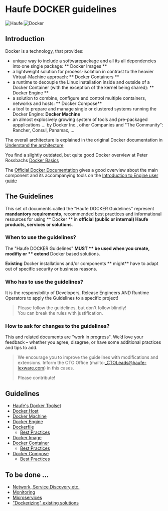 # Haufe DOCKER guidelines

![Haufe](https://www.haufe.de/statics/1.00.00.0230/images/logo-haufede.png) 
![Docker](https://www.docker.com/sites/all/themes/docker/assets/images/logo.png)

## Introduction

Docker is a technology, that provides:

- unique way to include a softwarepackage and all its all dependencies into one single package: ** Docker Images **
- a lightweight solution for process-isolation in contrast to the heavier Virtual-Machine approach: ** Docker Containers ** 
- a runtime to decouple the Linux installation inside and outside of a Docker Container (with the exception of the kernel being shared): ** Docker Engine **
- a solution to combine, configure and control multiple containers, networks and hosts: ** Docker Compose** 
- a tool to prepare and manage single or clustered systems running the Docker Engine: **Docker Machine**
- an almost explosively growing system of tools and pre-packaged appplications ... by Docker Inc., other Companies and "The Community": Rancher, Consul, Panamax, ...

The overall architecture is explained in the original Docker documentation in [Understand the architecture](https://docs.docker.com/engine/understanding-docker/)

You find a slightly outdated, but quite good Docker overview at Peter Rossbachs [Docker Basics](https://github.com/rossbachp/docker-basics/blob/master/slides.md)

The [Official Docker Documentation](https://docs.docker.com/) gives a good overview about the main component and its accompanying tools on the [Introduction to Engine user guide](https://docs.docker.com/engine/userguide/intro/)

## The Guidelines

This set of documents called the "Haufe DOCKER Guidelines" represent **mandantory requirements**, recommended best practices and informational resources for using ** Docker ** in **official (public or internal) Haufe products, services or solutions**.

### When to use the guidelines?

The "Haufe DOCKER Guidelines" **MUST ** be used when you **create**, **modifiy** or ** extend** Docker based solutions.

**Existing** Docker installations and/or components ** might** have to adapt out of specific security or business reasons.

### Who has to use the guidelines?
It is the responsibility of Developers, Release Engineers AND Runtime Operators to apply the Guidelines to a specific project!
	
>	Please follow the guidelines, but don't follow blindly!  
>	You can break the rules with justification.

### How to ask for changes to the guidelines?
This and related documents are "work in progress". We’d love your feedback – whether you agree, disagree, or have some additional practices and tips to add.

>	We encourage you to improve the guidelines with modifications and extensions.
>	Inform the CTO Office (mailto:_CTOLeads@haufe-lexware.com) in this cases.
>
>	Please contribute!

## Guidelines
- [Haufe's Docker Toolset](HaufeDockerToolset.md)
- [Docker Host](DockerHost.md)
- [Docker Machine](DockerMachine.md)
- [Docker Engine](DockerEngine.md)
- [Dockerfile](Dockerfile.md)
	- [Best Practices](BestPracticesDockerfile.md)
- [Docker Image](DockerImage.md)
- [Docker Container](DockerContainer.md)
	- [Best Practices](BestPracticesContainer.md)
- [Docker Compose](DockerCompose.md)
	- [Best Practices](BestPracticesCompose.md)

## To be done ...
- [Network, Service Discovery etc.](.md)
- [Monitoring](.md)
- [Microservices](.md)
- ["Dockerizing" existing solutions](.md)
